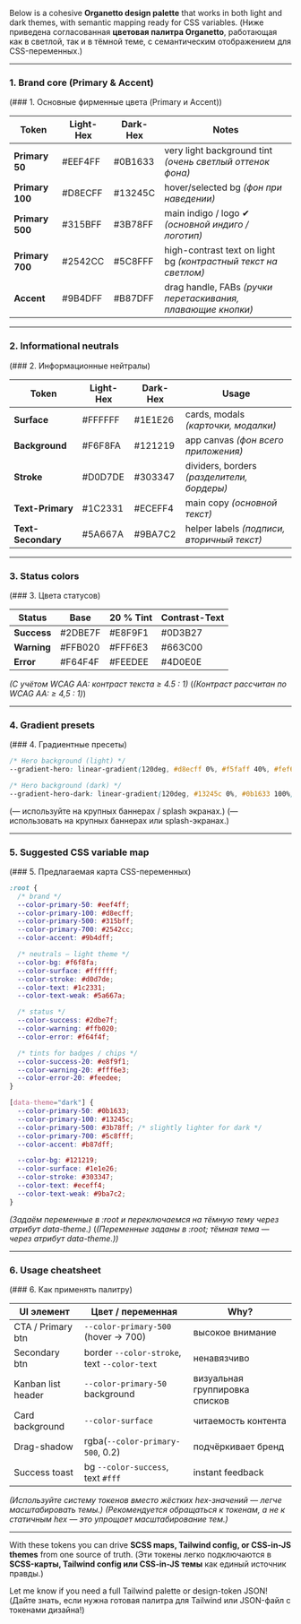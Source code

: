 Below is a cohesive **Organetto design palette** that works in both light and dark themes, with semantic mapping ready for CSS variables. (Ниже приведена согласованная **цветовая палитра Organetto**, работающая как в светлой, так и в тёмной теме, с семантическим отображением для CSS-переменных.)

---

### 1. Brand core (Primary & Accent)

(### 1. Основные фирменные цвета (Primary и Accent))

| Token           | Light-Hex | Dark-Hex | Notes                                                           |
| --------------- | --------- | -------- | --------------------------------------------------------------- |
| **Primary 50**  | #EEF4FF   | #0B1633  | very light background tint _(очень светлый оттенок фона)_       |
| **Primary 100** | #D8ECFF   | #13245C  | hover/selected bg _(фон при наведении)_                         |
| **Primary 500** | #315BFF   | #3B78FF  | main indigo / logo ✔ _(основной индиго / логотип)_              |
| **Primary 700** | #2542CC   | #5C8FFF  | high-contrast text on light bg _(контрастный текст на светлом)_ |
| **Accent**      | #9B4DFF   | #B87DFF  | drag handle, FABs _(ручки перетаскивания, плавающие кнопки)_    |

---

### 2. Informational neutrals

(### 2. Информационные нейтралы)

| Token              | Light-Hex | Dark-Hex | Usage                                      |
| ------------------ | --------- | -------- | ------------------------------------------ |
| **Surface**        | #FFFFFF   | #1E1E26  | cards, modals _(карточки, модалки)_        |
| **Background**     | #F6F8FA   | #121219  | app canvas _(фон всего приложения)_        |
| **Stroke**         | #D0D7DE   | #303347  | dividers, borders _(разделители, бордеры)_ |
| **Text-Primary**   | #1C2331   | #ECEFF4  | main copy _(основной текст)_               |
| **Text-Secondary** | #5A667A   | #9BA7C2  | helper labels _(подписи, вторичный текст)_ |

---

### 3. Status colors

(### 3. Цвета статусов)

| Status      | Base    | 20 % Tint | Contrast-Text |
| ----------- | ------- | --------- | ------------- |
| **Success** | #2DBE7F | #E8F9F1   | #0D3B27       |
| **Warning** | #FFB020 | #FFF6E3   | #663C00       |
| **Error**   | #F64F4F | #FEEDEE   | #4D0E0E       |

_(С учётом WCAG AA: контраст текста ≥ 4.5 : 1)_
(_(Контраст рассчитан по WCAG AA: ≥ 4,5 : 1)_)

---

### 4. Gradient presets

(### 4. Градиентные пресеты)

```css
/* Hero background (light) */
--gradient-hero: linear-gradient(120deg, #d8ecff 0%, #f5faff 40%, #fef6e9 100%);

/* Hero background (dark) */
--gradient-hero-dark: linear-gradient(120deg, #13245c 0%, #0b1633 100%);
```

(— используйте на крупных баннерах / splash экранах.)
(— использовать на крупных баннерах или splash-экранах.)

---

### 5. Suggested CSS variable map

(### 5. Предлагаемая карта CSS-переменных)

```scss
:root {
  /* brand */
  --color-primary-50: #eef4ff;
  --color-primary-100: #d8ecff;
  --color-primary-500: #315bff;
  --color-primary-700: #2542cc;
  --color-accent: #9b4dff;

  /* neutrals – light theme */
  --color-bg: #f6f8fa;
  --color-surface: #ffffff;
  --color-stroke: #d0d7de;
  --color-text: #1c2331;
  --color-text-weak: #5a667a;

  /* status */
  --color-success: #2dbe7f;
  --color-warning: #ffb020;
  --color-error: #f64f4f;

  /* tints for badges / chips */
  --color-success-20: #e8f9f1;
  --color-warning-20: #fff6e3;
  --color-error-20: #feedee;
}

[data-theme="dark"] {
  --color-primary-50: #0b1633;
  --color-primary-100: #13245c;
  --color-primary-500: #3b78ff; /* slightly lighter for dark */
  --color-primary-700: #5c8fff;
  --color-accent: #b87dff;

  --color-bg: #121219;
  --color-surface: #1e1e26;
  --color-stroke: #303347;
  --color-text: #eceff4;
  --color-text-weak: #9ba7c2;
}
```

_(Задаём переменные в \:root и переключаемся на тёмную тему через атрибут data-theme.)_
(_(Переменные заданы в \:root; тёмная тема — через атрибут data-theme.))_

---

### 6. Usage cheatsheet

(### 6. Как применять палитру)

| UI элемент         | Цвет / переменная                            | Why?                           |
| ------------------ | -------------------------------------------- | ------------------------------ |
| CTA / Primary btn  | `--color-primary-500` (hover → 700)          | высокое внимание               |
| Secondary btn      | border `--color-stroke`, text `--color-text` | ненавязчиво                    |
| Kanban list header | `--color-primary-50` background              | визуальная группировка списков |
| Card background    | `--color-surface`                            | читаемость контента            |
| Drag-shadow        | rgba(`--color-primary-500`, 0.2)             | подчёркивает бренд             |
| Success toast      | bg `--color-success`, text `#fff`            | instant feedback               |

_(Используйте систему токенов вместо жёстких hex-значений — легче масштабировать темы.)_
_(Рекомендуется обращаться к токенам, а не к статичным hex — это упрощает масштабирование тем.)_

---

With these tokens you can drive **SCSS maps, Tailwind config, or CSS-in-JS themes** from one source of truth. (Эти токены легко подключаются в **SCSS-карты, Tailwind config или CSS-in-JS темы** как единый источник правды.)

Let me know if you need a full Tailwind palette or design-token JSON! (Дайте знать, если нужна готовая палитра для Tailwind или JSON-файл с токенами дизайна!)
